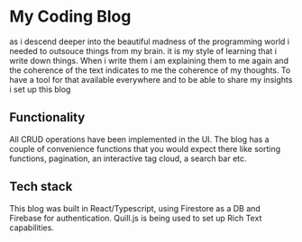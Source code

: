 # My Coding Blog

as i descend deeper into the beautiful madness of the programming world i needed to outsouce things from my brain. it is my style of learning that i write down things. When i write them i am explaining them to me again and the coherence of the text indicates to me the coherence of my thoughts. To have a tool for that available everywhere and to be able to share my insights i set up this blog 

## Functionality

All CRUD operations have been implemented in the UI. The blog has a couple of convenience functions that you would expect there like sorting functions, pagination, an interactive tag cloud, a search bar etc.

## Tech stack

This blog was built in React/Typescript, using Firestore as a DB and Firebase for authentication. Quill.js is being used to set up Rich Text capabilities. 
